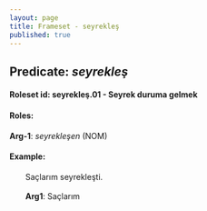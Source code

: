 ```yaml
---
layout: page
title: Frameset - seyrekleş
published: true
---
```

<h2>Predicate: <i>seyrekleş</i></h2>
<h4>Roleset id: seyrekleş.01 - Seyrek duruma gelmek<br>
<h4>Roles:</h4>
<b>Arg-1</b>: <i>seyrekleşen</i>  (NOM) <br>
<h4>Example:</h4>
&emsp;&emsp;Saçlarım seyrekleşti.<br><br>
&emsp;&emsp;<b>Arg1</b>:  Saçlarım<br>


